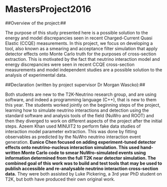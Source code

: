 # MastersProject2016

##Overview of the project:##

The purpose of this study presented here is a possible solution to the energy and model discrepancies seen in recent Charged-Current Quasi Elastic (CCQE) measurements. In this project, we focus on developing a tool, also known as a smearing and acceptance filter simulation that apply detector effects onto Monte Carlo truth for the purposes of cross-section extraction. This is motivated by the fact that neutrino interaction model and energy discrepancies were seen in recent CCQE cross-section measurements and model independent studies are a possible solution to the analysis of experimental data.

##Declaration (written by project supervisor Dr Morgan Wascko):##

Both students are new to the T2K-Neutrino research group, and are using software, and indeed a programming language (C++), that is new to them this year.  The students worked jointly on the beginning steps of the project, learning how to simulate neutrino interactions and detection using the standard software and analysis tools of the field (NuWro and ROOT) and then they diverged to work on different aspects of the project after the initial steps. Azeem Khan used MINUIT2 to perform fake data studies of interaction model parameter extraction. This was done by fitting observables as predicted by the NuWro neutrino interaction event generation. **Eunice Chen focused on adding experiment-tuned detector effects onto neutrino-nucleus interaction simulation. This used hand-written Monte Carlo code to smear NuWro-simulated events using information determined from the full T2K near detector simulation. The combined goal of this work was to build and test tools that may be used to publish accessible and re-analysable neutrino interaction cross-section data.** They were both assisted by Luke Pickering, a 3rd year PhD student on T2K, but both have produced their own original work.


